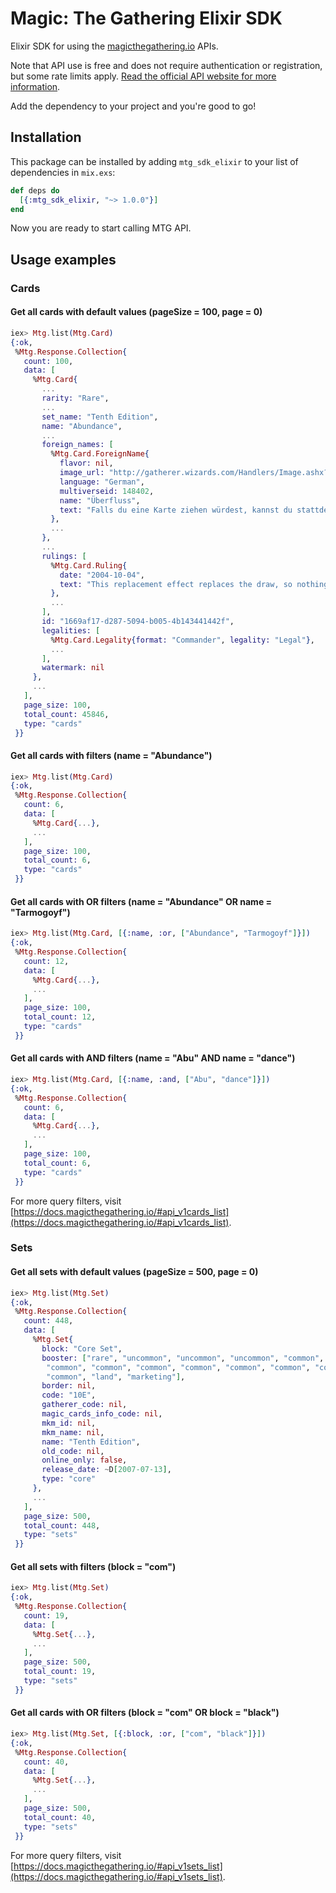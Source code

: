 # Magic: The Gathering Elixir SDK

Elixir SDK for using the [magicthegathering.io](http://magicthegathering.io) APIs.

Note that API use is free and does not require authentication or registration, but some rate limits apply. [Read the official API website for more information](https://docs.magicthegathering.io/#documentationrate_limits).

Add the dependency to your project and you're good to go!

## Installation

This package can be installed by adding `mtg_sdk_elixir` to your list of dependencies in
`mix.exs`:

```elixir
def deps do
  [{:mtg_sdk_elixir, "~> 1.0.0"}]
end
```

Now you are ready to start calling MTG API.

## Usage examples

### Cards

#### Get all cards with default values (pageSize = 100, page = 0)
```elixir
iex> Mtg.list(Mtg.Card)
{:ok,
 %Mtg.Response.Collection{
   count: 100,
   data: [
     %Mtg.Card{
       ...
       rarity: "Rare",
       ...
       set_name: "Tenth Edition",
       name: "Abundance",
       ...
       foreign_names: [
         %Mtg.Card.ForeignName{
           flavor: nil,
           image_url: "http://gatherer.wizards.com/Handlers/Image.ashx?multiverseid=148402&type=card",
           language: "German",
           multiverseid: 148402,
           name: "Überfluss",
           text: "Falls du eine Karte ziehen würdest, kannst du stattdessen Land oder Nichtland bestimmen und Karten oben von deiner Bibliothek aufdecken, bis du eine Karte der bestimmten Art aufdeckst. Nimm diese Karte auf deine Hand und lege alle anderen auf diese Weise aufgedeckten Karten in beliebiger Reihenfolge unter deine Bibliothek."
         },
         ...
       },
       ...
       rulings: [
         %Mtg.Card.Ruling{
           date: "2004-10-04",
           text: "This replacement effect replaces the draw, so nothing that triggers on a draw will trigger."
         },
         ...
       ],
       id: "1669af17-d287-5094-b005-4b143441442f",
       legalities: [
         %Mtg.Card.Legality{format: "Commander", legality: "Legal"},
         ...
       ],
       watermark: nil
     },
     ...
   ],
   page_size: 100,
   total_count: 45846,
   type: "cards"
 }}
```

#### Get all cards with filters (name = "Abundance")
```elixir
iex> Mtg.list(Mtg.Card)
{:ok,
 %Mtg.Response.Collection{
   count: 6,
   data: [
     %Mtg.Card{...},
     ...
   ],
   page_size: 100,
   total_count: 6,
   type: "cards"
 }}
```

#### Get all cards with OR filters (name = "Abundance" OR name = "Tarmogoyf")
```elixir
iex> Mtg.list(Mtg.Card, [{:name, :or, ["Abundance", "Tarmogoyf"]}])
{:ok,
 %Mtg.Response.Collection{
   count: 12,
   data: [
     %Mtg.Card{...},
     ...
   ],
   page_size: 100,
   total_count: 12,
   type: "cards"
 }}
```

#### Get all cards with AND filters (name = "Abu" AND name = "dance")
```elixir
iex> Mtg.list(Mtg.Card, [{:name, :and, ["Abu", "dance"]}])
{:ok,
 %Mtg.Response.Collection{
   count: 6,
   data: [
     %Mtg.Card{...},
     ...
   ],
   page_size: 100,
   total_count: 6,
   type: "cards"
 }}
```

For more query filters, visit [https://docs.magicthegathering.io/#api_v1cards_list](https://docs.magicthegathering.io/#api_v1cards_list).

### Sets

#### Get all sets with default values (pageSize = 500, page = 0)
```elixir
iex> Mtg.list(Mtg.Set)
{:ok,
 %Mtg.Response.Collection{
   count: 448,
   data: [
     %Mtg.Set{
       block: "Core Set",
       booster: ["rare", "uncommon", "uncommon", "uncommon", "common", "common",
        "common", "common", "common", "common", "common", "common", "common",
        "common", "land", "marketing"],
       border: nil,
       code: "10E",
       gatherer_code: nil,
       magic_cards_info_code: nil,
       mkm_id: nil,
       mkm_name: nil,
       name: "Tenth Edition",
       old_code: nil,
       online_only: false,
       release_date: ~D[2007-07-13],
       type: "core"
     },
     ...
   ],
   page_size: 500,
   total_count: 448,
   type: "sets"
 }}
```

#### Get all sets with filters (block = "com")
```elixir
iex> Mtg.list(Mtg.Set)
{:ok,
 %Mtg.Response.Collection{
   count: 19,
   data: [
     %Mtg.Set{...},
     ...
   ],
   page_size: 500,
   total_count: 19,
   type: "sets"
 }}
```

#### Get all cards with OR filters (block = "com" OR block = "black")
```elixir
iex> Mtg.list(Mtg.Set, [{:block, :or, ["com", "black"]}])
{:ok,
 %Mtg.Response.Collection{
   count: 40,
   data: [
     %Mtg.Set{...},
     ...
   ],
   page_size: 500,
   total_count: 40,
   type: "sets"
 }}
```

For more query filters, visit [https://docs.magicthegathering.io/#api_v1sets_list](https://docs.magicthegathering.io/#api_v1sets_list).
